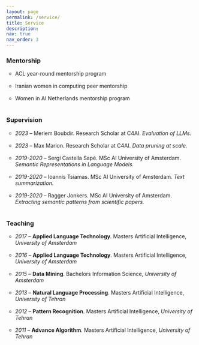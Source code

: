 ```yaml
---
layout: page
permalink: /service/
title: Service
description: 
nav: true
nav_order: 3
---
```



<section>
<h3>Mentorship</h3>
<ul style="list-style-type:circle">
<li style="padding-bottom: 16px;">ACL year-round mentorship program</li>
<li style="padding-bottom: 16px;">Iranian women in computing peer mentorship</li>
<li style="padding-bottom: 16px;">Women in AI Netherlands mentorship program</li>
</ul>
</section>

<section>
<h3>Supervision</h3>
<ul style="list-style-type:circle">
<li style="padding-bottom: 16px;"><em>2023 </em> &ndash; Meriem Boubdir. Research Scholar at C4AI. <em>Evaluation of LLMs.</em></li>
<li style="padding-bottom: 16px;"><em>2023 </em> &ndash; Max Marion. Research Scholar at C4AI. <em>Data pruning at scale.</em></li>
<li style="padding-bottom: 16px;"><em>2019-2020 </em> &ndash; Sergi Castella Sapé. MSc AI University of Amsterdam. <em>Semantic Representations in  Language Models.</em> </li>
<li style="padding-bottom: 16px;"><em>2019-2020 </em> &ndash; Ioannis Tsiamas. MSc AI University of Amsterdam. <em>Text summarization.</em> </li>
<li style="padding-bottom: 16px;"><em>2019-2020 </em> &ndash; Ragger Jonkers. MSc AI University of Amsterdam. <em>Extracting semantic patterns from scientific papers.</em> </li>
</ul>
</section>

<section>
<h3>Teaching</h3>
<ul style="list-style-type:circle">
<li style="padding-bottom: 16px;"> <em>2017</em> &ndash; <b>Applied Language Technology</b>. Masters Artificial Intelligence, <em>University of Amsterdam</em> </li>
<li style="padding-bottom: 16px;"> <em>2016</em> &ndash; <b>Applied Language Technology</b>. Masters Artificial Intelligence, <em>University of Amsterdam</em> </li>
<li style="padding-bottom: 16px;"> <em>2015</em> &ndash; <b>Data Mining</b>. Bachelors Information Science, <em>University of Amsterdam</em> </li>
<li style="padding-bottom: 16px;"> <em>2013</em> &ndash; <b>Natural Language Processing</b>. Masters Artificial Intelligence, <em>University of Tehran</em> </li>
<li style="padding-bottom: 16px;"> <em>2012</em> &ndash; <b>Pattern Recognition</b>. Masters Artificial Intelligence, <em>University of Tehran</em></li>
<li style="padding-bottom: 16px;"> <em>2011</em> &ndash; <b>Advance Algorithm</b>. Masters Artificial Intelligence, <em>University of Tehran</em></li>
</ul>
</section>
